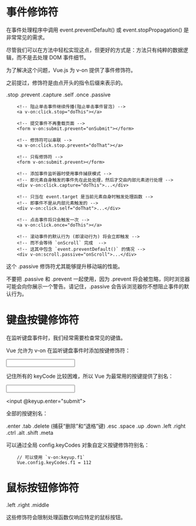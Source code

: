 
# 事件修饰符

在事件处理程序中调用 event.preventDefault() 或 event.stopPropagation() 是非常常见的需求。

尽管我们可以在方法中轻松实现这点，但更好的方式是：方法只有纯粹的数据逻辑，而不是去处理 DOM 事件细节。

为了解决这个问题，Vue.js 为 v-on 提供了事件修饰符。

之前提过，修饰符是由点开头的指令后缀来表示的。

.stop
.prevent
.capture
.self
.once
.passive

```
	<!-- 阻止单击事件继续传播(阻止单击事件冒泡) -->
	<a v-on:click.stop="doThis"></a>

	<!-- 提交事件不再重载页面 -->
	<form v-on:submit.prevent="onSubmit"></form>

	<!-- 修饰符可以串联 -->
	<a v-on:click.stop.prevent="doThat"></a>

	<!-- 只有修饰符 -->
	<form v-on:submit.prevent></form>

	<!-- 添加事件监听器时使用事件捕获模式 -->
	<!-- 即元素自身触发的事件先在此处处理，然后才交由内部元素进行处理 -->
	<div v-on:click.capture="doThis">...</div>

	<!-- 只当在 event.target 是当前元素自身时触发处理函数 -->
	<!-- 即事件不是从内部元素触发的 -->
	<div v-on:click.self="doThat">...</div>

	<!-- 点击事件将只会触发一次 -->
	<a v-on:click.once="doThis"></a>

	<!-- 滚动事件的默认行为 (即滚动行为) 将会立即触发 -->
	<!-- 而不会等待 `onScroll` 完成  -->
	<!-- 这其中包含 `event.preventDefault()` 的情况 -->
	<div v-on:scroll.passive="onScroll">...</div>
```

这个 .passive 修饰符尤其能够提升移动端的性能。

不要把 .passive 和 .prevent 一起使用，因为 .prevent 将会被忽略，同时浏览器可能会向你展示一个警告。请记住，.passive 会告诉浏览器你不想阻止事件的默认行为。




# 键盘按键修饰符

在监听键盘事件时，我们经常需要检查常见的键值。

Vue 允许为 v-on 在监听键盘事件时添加按键修饰符：


<!-- 只有在 `keyCode` 是 13 时调用 `vm.submit()` -->
<input v-on:keyup.13="submit">



记住所有的 keyCode 比较困难，所以 Vue 为最常用的按键提供了别名：

<!-- 同上 -->
<input v-on:keyup.enter="submit">

<!-- 缩写语法 -->
<input @keyup.enter="submit">


全部的按键别名：

.enter
.tab
.delete (捕获“删除”和“退格”键)
.esc
.space
.up
.down
.left
.right
.ctrl
.alt
.shift
.meta


可以通过全局 config.keyCodes 对象自定义按键修饰符别名：

```
	// 可以使用 `v-on:keyup.f1`
	Vue.config.keyCodes.f1 = 112
```


# 鼠标按钮修饰符

.left
.right
.middle

这些修饰符会限制处理函数仅响应特定的鼠标按钮。

